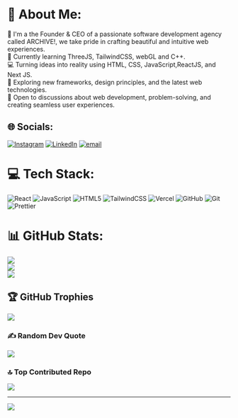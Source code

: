 # 💫 About Me:
🌟 I'm a the Founder & CEO of a passionate software development agency called ARCHIVE!, we take pride in crafting beautiful and intuitive web experiences.<br>🌱 Currently learning ThreeJS, TailwindCSS, webGL and C++.<br>💻 Turning ideas into reality using HTML, CSS, JavaScript,ReactJS, and Next JS.<br>🚀 Exploring new frameworks, design principles, and the latest web technologies.<br>💬 Open to discussions about web development, problem-solving, and creating seamless user experiences.


## 🌐 Socials:
[![Instagram](https://img.shields.io/badge/Instagram-%23E4405F.svg?logo=Instagram&logoColor=white)](https://instagram.com/drksknnedpapi) [![LinkedIn](https://img.shields.io/badge/LinkedIn-%230077B5.svg?logo=linkedin&logoColor=white)](https://linkedin.com/in/ebenezerkobbytio/) [![email](https://img.shields.io/badge/Email-D14836?logo=gmail&logoColor=white)](mailto:ebenezertio0706@gmail.com) 

# 💻 Tech Stack:
![React](https://img.shields.io/badge/react-%2320232a.svg?style=for-the-badge&logo=react&logoColor=%2361DAFB) ![JavaScript](https://img.shields.io/badge/javascript-%23323330.svg?style=for-the-badge&logo=javascript&logoColor=%23F7DF1E) ![HTML5](https://img.shields.io/badge/html5-%23E34F26.svg?style=for-the-badge&logo=html5&logoColor=white) ![TailwindCSS](https://img.shields.io/badge/tailwindcss-%2338B2AC.svg?style=for-the-badge&logo=tailwind-css&logoColor=white) ![Vercel](https://img.shields.io/badge/vercel-%23000000.svg?style=for-the-badge&logo=vercel&logoColor=white) ![GitHub](https://img.shields.io/badge/github-%23121011.svg?style=for-the-badge&logo=github&logoColor=white) ![Git](https://img.shields.io/badge/git-%23F05033.svg?style=for-the-badge&logo=git&logoColor=white) ![Prettier](https://img.shields.io/badge/prettier-%23F7B93E.svg?style=for-the-badge&logo=prettier&logoColor=black)
# 📊 GitHub Stats:
![](https://github-readme-stats.vercel.app/api?username=kobbythedev&theme=gotham&hide_border=false&include_all_commits=true&count_private=true)<br/>
![](https://github-readme-streak-stats.herokuapp.com/?user=kobbythedev&theme=gotham&hide_border=false)<br/>
![](https://github-readme-stats.vercel.app/api/top-langs/?username=kobbythedev&theme=gotham&hide_border=false&include_all_commits=true&count_private=true&layout=compact)

## 🏆 GitHub Trophies
![](https://github-profile-trophy.vercel.app/?username=kobbythedev&theme=radical&no-frame=false&no-bg=false&margin-w=4)

### ✍️ Random Dev Quote
![](https://quotes-github-readme.vercel.app/api?type=vetical&theme=radical)

### 🔝 Top Contributed Repo
![](https://github-contributor-stats.vercel.app/api?username=kobbythedev&limit=5&theme=gotham&combine_all_yearly_contributions=true)

---
[![](https://visitcount.itsvg.in/api?id=kobbythedev&icon=2&color=13)](https://visitcount.itsvg.in)

<!-- Proudly created with GPRM ( https://gprm.itsvg.in ) -->
